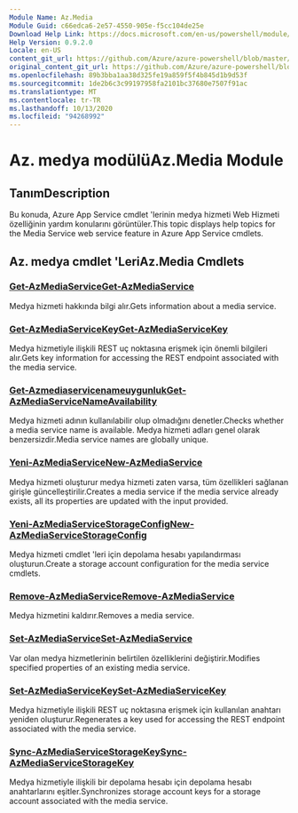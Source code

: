 ```yaml
---
Module Name: Az.Media
Module Guid: c66edca6-2e57-4550-905e-f5cc104de25e
Download Help Link: https://docs.microsoft.com/en-us/powershell/module/az.media
Help Version: 0.9.2.0
Locale: en-US
content_git_url: https://github.com/Azure/azure-powershell/blob/master/src/Media/Media/help/Az.Media.md
original_content_git_url: https://github.com/Azure/azure-powershell/blob/master/src/Media/Media/help/Az.Media.md
ms.openlocfilehash: 89b3bba1aa38d325fe19a859f5f4b845d1b9d53f
ms.sourcegitcommit: 1de2b6c3c99197958fa2101bc37680e7507f91ac
ms.translationtype: MT
ms.contentlocale: tr-TR
ms.lasthandoff: 10/13/2020
ms.locfileid: "94268992"
---
```

# <span data-ttu-id="ec36a-101">Az. medya modülü</span><span class="sxs-lookup"><span data-stu-id="ec36a-101">Az.Media Module</span></span>
## <span data-ttu-id="ec36a-102">Tanım</span><span class="sxs-lookup"><span data-stu-id="ec36a-102">Description</span></span>
<span data-ttu-id="ec36a-103">Bu konuda, Azure App Service cmdlet 'lerinin medya hizmeti Web Hizmeti özelliğinin yardım konularını görüntüler.</span><span class="sxs-lookup"><span data-stu-id="ec36a-103">This topic displays help topics for the Media Service web service feature in Azure App Service cmdlets.</span></span>

## <span data-ttu-id="ec36a-104">Az. medya cmdlet 'Leri</span><span class="sxs-lookup"><span data-stu-id="ec36a-104">Az.Media Cmdlets</span></span>
### [<span data-ttu-id="ec36a-105">Get-AzMediaService</span><span class="sxs-lookup"><span data-stu-id="ec36a-105">Get-AzMediaService</span></span>](Get-AzMediaService.md)
<span data-ttu-id="ec36a-106">Medya hizmeti hakkında bilgi alır.</span><span class="sxs-lookup"><span data-stu-id="ec36a-106">Gets information about a media service.</span></span>

### [<span data-ttu-id="ec36a-107">Get-AzMediaServiceKey</span><span class="sxs-lookup"><span data-stu-id="ec36a-107">Get-AzMediaServiceKey</span></span>](Get-AzMediaServiceKey.md)
<span data-ttu-id="ec36a-108">Medya hizmetiyle ilişkili REST uç noktasına erişmek için önemli bilgileri alır.</span><span class="sxs-lookup"><span data-stu-id="ec36a-108">Gets key information for accessing the REST endpoint associated with the media service.</span></span>

### [<span data-ttu-id="ec36a-109">Get-Azmediaservicenameuygunluk</span><span class="sxs-lookup"><span data-stu-id="ec36a-109">Get-AzMediaServiceNameAvailability</span></span>](Get-AzMediaServiceNameAvailability.md)
<span data-ttu-id="ec36a-110">Medya hizmeti adının kullanılabilir olup olmadığını denetler.</span><span class="sxs-lookup"><span data-stu-id="ec36a-110">Checks whether a media service name is available.</span></span>
<span data-ttu-id="ec36a-111">Medya hizmeti adları genel olarak benzersizdir.</span><span class="sxs-lookup"><span data-stu-id="ec36a-111">Media service names are globally unique.</span></span>

### [<span data-ttu-id="ec36a-112">Yeni-AzMediaService</span><span class="sxs-lookup"><span data-stu-id="ec36a-112">New-AzMediaService</span></span>](New-AzMediaService.md)
<span data-ttu-id="ec36a-113">Medya hizmeti oluşturur medya hizmeti zaten varsa, tüm özellikleri sağlanan girişle güncelleştirilir.</span><span class="sxs-lookup"><span data-stu-id="ec36a-113">Creates a media service if the media service already exists, all its properties are updated with the input provided.</span></span>

### [<span data-ttu-id="ec36a-114">Yeni-AzMediaServiceStorageConfig</span><span class="sxs-lookup"><span data-stu-id="ec36a-114">New-AzMediaServiceStorageConfig</span></span>](New-AzMediaServiceStorageConfig.md)
<span data-ttu-id="ec36a-115">Medya hizmeti cmdlet 'leri için depolama hesabı yapılandırması oluşturun.</span><span class="sxs-lookup"><span data-stu-id="ec36a-115">Create a storage account configuration for the media service cmdlets.</span></span>

### [<span data-ttu-id="ec36a-116">Remove-AzMediaService</span><span class="sxs-lookup"><span data-stu-id="ec36a-116">Remove-AzMediaService</span></span>](Remove-AzMediaService.md)
<span data-ttu-id="ec36a-117">Medya hizmetini kaldırır.</span><span class="sxs-lookup"><span data-stu-id="ec36a-117">Removes a media service.</span></span>

### [<span data-ttu-id="ec36a-118">Set-AzMediaService</span><span class="sxs-lookup"><span data-stu-id="ec36a-118">Set-AzMediaService</span></span>](Set-AzMediaService.md)
<span data-ttu-id="ec36a-119">Var olan medya hizmetlerinin belirtilen özelliklerini değiştirir.</span><span class="sxs-lookup"><span data-stu-id="ec36a-119">Modifies specified properties of an existing media service.</span></span>

### [<span data-ttu-id="ec36a-120">Set-AzMediaServiceKey</span><span class="sxs-lookup"><span data-stu-id="ec36a-120">Set-AzMediaServiceKey</span></span>](Set-AzMediaServiceKey.md)
<span data-ttu-id="ec36a-121">Medya hizmetiyle ilişkili REST uç noktasına erişmek için kullanılan anahtarı yeniden oluşturur.</span><span class="sxs-lookup"><span data-stu-id="ec36a-121">Regenerates a key used for accessing the REST endpoint associated with the media service.</span></span>

### [<span data-ttu-id="ec36a-122">Sync-AzMediaServiceStorageKey</span><span class="sxs-lookup"><span data-stu-id="ec36a-122">Sync-AzMediaServiceStorageKey</span></span>](Sync-AzMediaServiceStorageKey.md)
<span data-ttu-id="ec36a-123">Medya hizmetiyle ilişkili bir depolama hesabı için depolama hesabı anahtarlarını eşitler.</span><span class="sxs-lookup"><span data-stu-id="ec36a-123">Synchronizes storage account keys for a storage account associated with the media service.</span></span>

